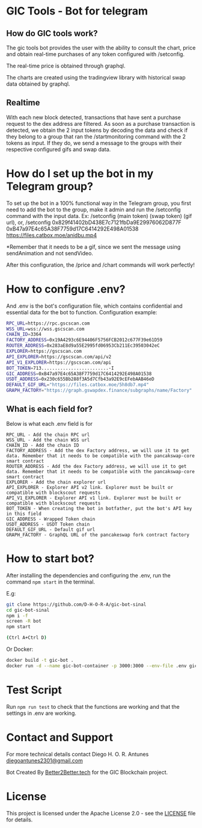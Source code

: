 # GIC Tools - Bot for telegram

## How do GIC tools work?

The gic tools bot provides the user with the ability to consult the chart, price and obtain real-time purchases of any token configured with /setconfig. 

The real-time price is obtained through graphql. 

The charts are created using the tradingview library with historical swap data obtained by graphql. 

## Realtime

With each new block detected, transactions that have sent a purchase request to the dex address are filtered. As soon as a purchase transaction is detected, we obtain the 2 input tokens by decoding the data and check if they belong to a group that ran the /startmonitoring command with the 2 tokens as input. If they do, we send a message to the groups with their respective configured gifs and swap data.

# How do I set up the bot in my Telegram group?

To set up the bot in a 100% functional way in the Telegram group, you first need to add the bot to the group, make it admin and run the /setconfig command with the input data. Ex: /setconfig (main token) (swap token) (gif url), or, /setconfig 0x829f41402bD438E7c7121fbDa9E29976062D877F 0xB47a97E4c65A38F7759d17C6414292E498A01538 https://files.catbox.moe/anidbu.mp4

*Remember that it needs to be a gif, since we sent the message using sendAnimation and not sendVideo.

After this configuration, the /price and /chart commands will work perfectly!

# How to configure .env?

And .env is the bot's configuration file, which contains confidential and essential data for the bot to function. Configuration example:

``` bash
RPC_URL=https://rpc.gscscan.com
WSS_URL=wss://wss.gscscan.com
CHAIN_ID=3364
FACTORY_ADDRESS=0x19A4293c6E94406F5756FCB2012c677F39e61D59
ROUTER_ADDRESS=0x283aE8d9a55E2995fd06953Cb211Ec39503042eC
EXPLORER=https://gscscan.com
API_EXPLORER=https://gscscan.com/api/v2
API_V1_EXPLORER=https://gscscan.com/api
BOT_TOKEN=713.........................-I
GIC_ADDRESS=0xB47a97E4c65A38F7759d17C6414292E498A01538
USDT_ADDRESS=0x230c655Bb288f3A5d7Cfb43a92E9cEFebAAB46eD
DEFAULT_GIF_URL="https://files.catbox.moe/5h8db7.mp4"
GRAPH_FACTORY="https://graph.gswapdex.finance/subgraphs/name/Factory"
```

## What is each field for?

Below is what each .env field is for

```
RPC_URL - Add the chain RPC url
WSS_URL - Add the chain WSS url
CHAIN_ID - Add the chain ID
FACTORY_ADDRESS - Add the dex Factory address, we will use it to get data. Remember that it needs to be compatible with the pancakswap-core smart contract
ROUTER_ADDRESS - Add the dex Factory address, we will use it to get data. Remember that it needs to be compatible with the pancakswap-core smart contract
EXPLORER - Add the chain explorer url
API_EXPLORER - Explorer API v2 link. Explorer must be built or compatible with blockscout requests
API_V1_EXPLORER - Explorer API v1 link. Explorer must be built or compatible with blockscout requests
BOT_TOKEN - When creating the bot in botfather, put the bot's API key in this field
GIC_ADDRESS - Wrapped Token chain
USDT_ADDRESS - USDT Token chain
DEFAULT_GIF_URL - Default gif url
GRAPH_FACTORY - GraphQL URL of the pancakeswap fork contract factory
```

# How to start bot?

After installing the dependencies and configuring the .env, run the command ```npm start``` in the terminal.

E.g:
``` bash
git clone https://github.com/D-H-O-R-A/gic-bot-sinal
cd gic-bot-sinal
npm i -f
screen -R bot
npm start

(Ctrl A+Ctrl D)
````

Or Docker:

``` bash
docker build -t gic-bot .
docker run -d --name gic-bot-container -p 3000:3000 --env-file .env gic-bot
```

# Test Script

Run ```npm run test``` to check that the functions are working and that the settings in .env are working.

# Contact and Support

For more technical details contact Diego H. O. R. Antunes <diegoantunes2301@gmail.com>

Bot Created By [Better2Better.tech](https://better2better.tech) for the GIC Blockchain project.

# License

This project is licensed under the Apache License 2.0 - see the [LICENSE](./LICENSE) file for details.
